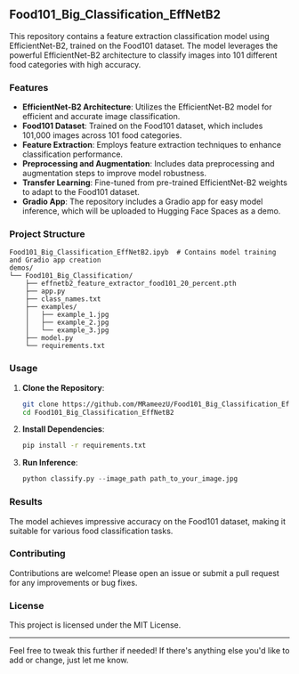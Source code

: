 
## Food101_Big_Classification_EffNetB2

This repository contains a feature extraction classification model using EfficientNet-B2, trained on the Food101 dataset. The model leverages the powerful EfficientNet-B2 architecture to classify images into 101 different food categories with high accuracy.

### Features
- **EfficientNet-B2 Architecture**: Utilizes the EfficientNet-B2 model for efficient and accurate image classification.
- **Food101 Dataset**: Trained on the Food101 dataset, which includes 101,000 images across 101 food categories.
- **Feature Extraction**: Employs feature extraction techniques to enhance classification performance.
- **Preprocessing and Augmentation**: Includes data preprocessing and augmentation steps to improve model robustness.
- **Transfer Learning**: Fine-tuned from pre-trained EfficientNet-B2 weights to adapt to the Food101 dataset.
- **Gradio App**: The repository includes a Gradio app for easy model inference, which will be uploaded to Hugging Face Spaces as a demo.

### Project Structure
```
Food101_Big_Classification_EffNetB2.ipyb  # Contains model training and Gradio app creation
demos/
└── Food101_Big_Classification/
    ├── effnetb2_feature_extractor_food101_20_percent.pth
    ├── app.py
    ├── class_names.txt
    ├── examples/
    │   ├── example_1.jpg
    │   ├── example_2.jpg
    │   └── example_3.jpg
    ├── model.py
    └── requirements.txt
```

### Usage
1. **Clone the Repository**:
   ```bash
   git clone https://github.com/MRameezU/Food101_Big_Classification_EffNetB2.git
   cd Food101_Big_Classification_EffNetB2
   ```
2. **Install Dependencies**:
   ```bash
   pip install -r requirements.txt
   ```
3. **Run Inference**:
   ```python
   python classify.py --image_path path_to_your_image.jpg
   ```

### Results
The model achieves impressive accuracy on the Food101 dataset, making it suitable for various food classification tasks.

### Contributing
Contributions are welcome! Please open an issue or submit a pull request for any improvements or bug fixes.

### License
This project is licensed under the MIT License.

---

Feel free to tweak this further if needed! If there's anything else you'd like to add or change, just let me know.
